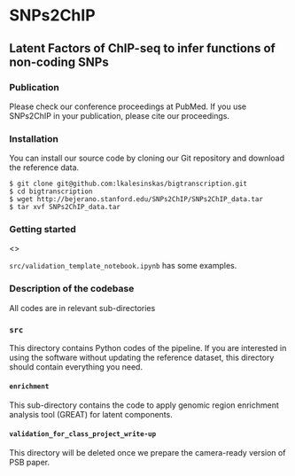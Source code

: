 # SNPs2ChIP
## Latent Factors of ChIP-seq to infer functions of non-coding SNPs

### Publication
Please check our conference proceedings at PubMed. If you use SNPs2ChIP in your publication, please cite our proceedings.

### Installation

You can install our source code by cloning our Git repository and download the reference data.

```
$ git clone git@github.com:lkalesinskas/bigtranscription.git
$ cd bigtranscription
$ wget http://bejerano.stanford.edu/SNPs2ChIP/SNPs2ChIP_data.tar
$ tar xvf SNPs2ChIP_data.tar
```


### Getting started

<<This part needs to be updated once we have a wrapper>>

`src/validation_template_notebook.ipynb` has some examples.


### Description of the codebase

All codes are in relevant sub-directories

### `src`

This directory contains Python codes of the pipeline. If you are interested in using the software without updating the reference dataset, this directory should contain everything you need.


#### `enrichment`

This sub-directory contains the code to apply genomic region enrichment analysis tool (GREAT) for latent components.

#### `validation_for_class_project_write-up`

This directory will be deleted once we prepare the camera-ready version of PSB paper.


